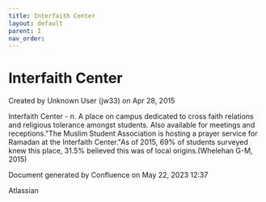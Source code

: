 ```yaml
---
title: Interfaith Center
layout: default
parent: I
nav_order:
---
```


# Interfaith Center

Created by  Unknown User (jw33) on Apr 28, 2015

Interfaith Center - n. A place on campus dedicated to cross faith relations and religious tolerance amongst students. Also available for meetings and receptions.&quot;The Muslim Student Association is hosting a prayer service for Ramadan at the Interfaith Center.&quot;As of 2015, 69% of students surveyed knew this place, 31.5% believed this was of local origins.(Whelehan G-M, 2015)

Document generated by Confluence on May 22, 2023 12:37

Atlassian
